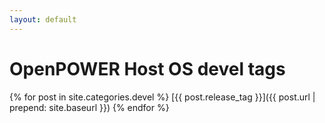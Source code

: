 ```yaml
---
layout: default
---
```

# OpenPOWER Host OS devel tags

{% for post in site.categories.devel %}
[{{ post.release_tag }}]({{ post.url | prepend: site.baseurl }})
{% endfor %}
